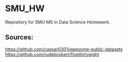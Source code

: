 # SMU_HW
Repository for SMU MS in Data Science Homework. <br/>  

## Sources:
https://github.com/caesar0301/awesome-public-datasets
https://github.com/rudeboybert/fivethirtyeight
